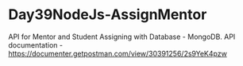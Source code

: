 # Day39NodeJs-AssignMentor
API for Mentor and Student Assigning with Database - MongoDB.
API documentation - https://documenter.getpostman.com/view/30391256/2s9YeK4pzw
